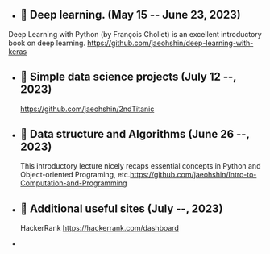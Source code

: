 - 🌱 Deep learning. (May 15 -- June 23, 2023)
  - 
Deep Learning with Python (by François Chollet) is an excellent introductory book on deep learning.
https://github.com/jaeohshin/deep-learning-with-keras
  
- 🌱 Simple data science projects (July 12 --, 2023)
  -
  https://github.com/jaeohshin/2ndTitanic



- 🌱 Data structure and Algorithms (June 26 --, 2023)
  - 
  This introductory lecture nicely recaps essential concepts in Python and Object-oriented Programing, etc.https://github.com/jaeohshin/Intro-to-Computation-and-Programming



- 🌱 Additional useful sites (July --, 2023)
  - 
  HackerRank https://hackerrank.com/dashboard




- 
<!---
jaeohshin/jaeohshin is a ✨ special ✨ repository because its `README.md` (this file) appears on your GitHub profile.
You can click the Preview link to take a look at your changes.
--->
